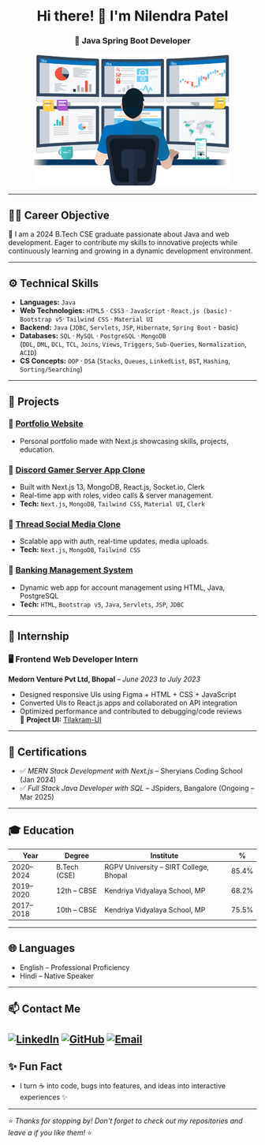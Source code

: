 <h1 align="center" font-size="1000px">Hi there! 👋 I'm Nilendra Patel</h1>
<h3 align="center">🚀 Java Spring Boot Developer</h3>

<p align="center">
  <img src="./user.png" width="400" alt="Nilendra Patel" style="border-radius: 12px;" />
</p>

---

## 🧑‍💻 Career Objective

<p>🎯 I am a 2024 B.Tech CSE graduate passionate about Java and web development. Eager to contribute my skills to innovative projects while continuously learning and growing in a dynamic development environment.</p>

---

## ⚙️ Technical Skills

- **Languages:** `Java`
- **Web Technologies:** `HTML5` · `CSS3` · `JavaScript` · `React.js (basic)` · `Bootstrap v5`· `Tailwind CSS` · `Material UI`
- **Backend:** `Java` (`JDBC`, `Servlets`, `JSP`, `Hibernate`, `Spring Boot` - basic)
- **Databases:** `SQL` · `MySQL` · `PostgreSQL` · `MongoDB`  
  (`DDL`, `DML`, `DCL`, `TCL`, `Joins`, `Views`, `Triggers`, `Sub-Queries`, `Normalization`, `ACID`)
- **CS Concepts:** `OOP` · `DSA` (`Stacks`, `Queues`, `LinkedList`, `BST`, `Hashing`, `Sorting/Searching`)

---

## 🚀 Projects

### 📌 [Portfolio Website](https://nilendrapatel.vercel.app)
- Personal portfolio made with Next.js showcasing skills, projects, education.

### 📌 [Discord Gamer Server App Clone](https://discord-psi-two.vercel.app/)
- Built with Next.js 13, MongoDB, React.js, Socket.io, Clerk  
- Real-time app with roles, video calls & server management.  
- **Tech:** `Next.js`, `MongoDB`, `Tailwind CSS`, `Material UI`, `Clerk`

### 📌 [Thread Social Media Clone](https://thread-next-app.vercel.app/)
- Scalable app with auth, real-time updates, media uploads.  
- **Tech:** `Next.js`, `MongoDB`, `Tailwind CSS`

### 📌 [Banking Management System](#)
- Dynamic web app for account management using HTML, Java, PostgreSQL  
- **Tech:** `HTML`, `Bootstrap v5`, `Java`, `Servlets`, `JSP`, `JDBC`


---

## 💼 Internship

### 🖥️ Frontend Web Developer Intern  
**Medorn Venture Pvt Ltd, Bhopal** – *June 2023 to July 2023*

- Designed responsive UIs using Figma + HTML + CSS + JavaScript
- Converted UIs to React.js apps and collaborated on API integration
- Optimized performance and contributed to debugging/code reviews  
🔗 **Project UI:** [Tilakram-UI](https://nilendrapatel1317.github.io/Tilakram-UI/)

---

## 📜 Certifications

- ✅ *MERN Stack Development with Next.js* – Sheryians Coding School (Jan 2024)
- ✅ *Full Stack Java Developer with SQL* – JSpiders, Bangalore (Ongoing – Mar 2025)

---

## 🎓 Education

| Year       | Degree                     | Institute                                   | %      |
|------------|----------------------------|---------------------------------------------|--------|
| 2020–2024  | B.Tech (CSE)               | RGPV University – SIRT College, Bhopal      | 85.4%  |
| 2019–2020  | 12th – CBSE                | Kendriya Vidyalaya School, MP               | 68.2%  |
| 2017–2018  | 10th – CBSE                | Kendriya Vidyalaya School, MP               | 75.5%  |

---

## 🌐 Languages

- English – Professional Proficiency  
- Hindi – Native Speaker

---

## 📫 Contact Me

[![LinkedIn](https://img.shields.io/badge/-LinkedIn-blue?style=flat-square&logo=linkedin)](https://www.linkedin.com/in/nilendrapatel1317/)
[![GitHub](https://img.shields.io/badge/-GitHub-black?style=flat-square&logo=github)](https://github.com/nilendrapatel1317)
[![Email](https://img.shields.io/badge/-Email-red?style=flat-square&logo=gmail&logoColor=white)](mailto:patelnilendra809@gmail.com)
---

## ✨ Fun Fact

- I turn ☕ into code, bugs into features, and ideas into interactive experiences ✨

---

⭐ _Thanks for stopping by! Don't forget to check out my repositories and leave a if you like them!_ ⭐
